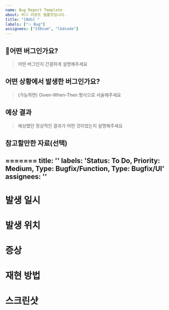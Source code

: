 ```yaml
---
name: Bug Report Template
about: 버그 리포트 템플릿입니다.
title: "[BUG] "
labels: ["💥 Bug"]
assignees: ["330sum", "lkdcode"]
---
```


## 🐞어떤 버그인가요?

> 어떤 버그인지 간결하게 설명해주세요

## 어떤 상황에서 발생한 버그인가요?

> (가능하면) Given-When-Then 형식으로 서술해주세요

## 예상 결과

> 예상했던 정상적인 결과가 어떤 것이었는지 설명해주세요

## 참고할만한 자료(선택)
=======
title: ''
labels: 'Status: To Do, Priority: Medium, Type: Bugfix/Function, Type: Bugfix/UI'
assignees: ''
---

# 발생 일시

# 발생 위치

# 증상

# 재현 방법

# 스크린샷
